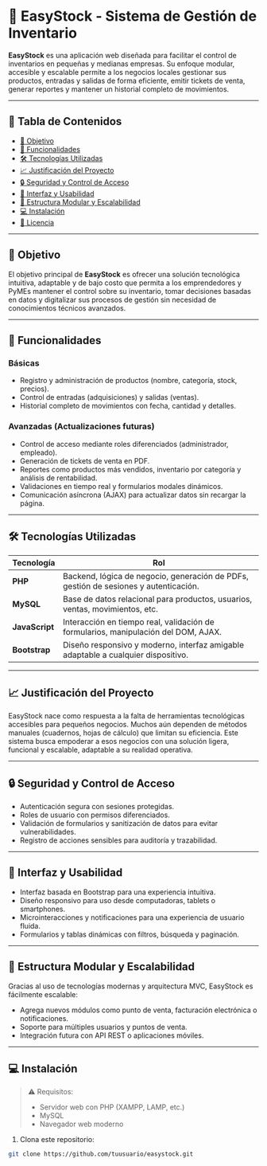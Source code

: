 # 🧾 EasyStock - Sistema de Gestión de Inventario

**EasyStock** es una aplicación web diseñada para facilitar el control de inventarios en pequeñas y medianas empresas. Su enfoque modular, accesible y escalable permite a los negocios locales gestionar sus productos, entradas y salidas de forma eficiente, emitir tickets de venta, generar reportes y mantener un historial completo de movimientos.

---

## 📌 Tabla de Contenidos

- [🎯 Objetivo](#objetivo)
- [🚀 Funcionalidades](#funcionalidades)
- [🛠️ Tecnologías Utilizadas](#tecnologías-utilizadas)
- [📈 Justificación del Proyecto](#justificación-del-proyecto)
- [🔒 Seguridad y Control de Acceso](#seguridad-y-control-de-acceso)
- [📱 Interfaz y Usabilidad](#interfaz-y-usabilidad)
- [🧩 Estructura Modular y Escalabilidad](#estructura-modular-y-escalabilidad)
- [💻 Instalación](#instalación)
- [📝 Licencia](#licencia)

---

## 🎯 Objetivo

El objetivo principal de **EasyStock** es ofrecer una solución tecnológica intuitiva, adaptable y de bajo costo que permita a los emprendedores y PyMEs mantener el control sobre su inventario, tomar decisiones basadas en datos y digitalizar sus procesos de gestión sin necesidad de conocimientos técnicos avanzados.

---

## 🚀 Funcionalidades

### Básicas
- Registro y administración de productos (nombre, categoría, stock, precios).
- Control de entradas (adquisiciones) y salidas (ventas).
- Historial completo de movimientos con fecha, cantidad y detalles.

### Avanzadas (Actualizaciones futuras)
- Control de acceso mediante roles diferenciados (administrador, empleado).
- Generación de tickets de venta en PDF.
- Reportes como productos más vendidos, inventario por categoría y análisis de rentabilidad.
- Validaciones en tiempo real y formularios modales dinámicos.
- Comunicación asíncrona (AJAX) para actualizar datos sin recargar la página.

---

## 🛠️ Tecnologías Utilizadas

| Tecnología | Rol |
|------------|-----|
| **PHP**    | Backend, lógica de negocio, generación de PDFs, gestión de sesiones y autenticación. |
| **MySQL**  | Base de datos relacional para productos, usuarios, ventas, movimientos, etc. |
| **JavaScript** | Interacción en tiempo real, validación de formularios, manipulación del DOM, AJAX. |
| **Bootstrap** | Diseño responsivo y moderno, interfaz amigable adaptable a cualquier dispositivo. |

---

## 📈 Justificación del Proyecto

EasyStock nace como respuesta a la falta de herramientas tecnológicas accesibles para pequeños negocios. Muchos aún dependen de métodos manuales (cuadernos, hojas de cálculo) que limitan su eficiencia. Este sistema busca empoderar a esos negocios con una solución ligera, funcional y escalable, adaptable a su realidad operativa.

---

## 🔒 Seguridad y Control de Acceso

- Autenticación segura con sesiones protegidas.
- Roles de usuario con permisos diferenciados.
- Validación de formularios y sanitización de datos para evitar vulnerabilidades.
- Registro de acciones sensibles para auditoría y trazabilidad.

---

## 📱 Interfaz y Usabilidad

- Interfaz basada en Bootstrap para una experiencia intuitiva.
- Diseño responsivo para uso desde computadoras, tablets o smartphones.
- Microinteracciones y notificaciones para una experiencia de usuario fluida.
- Formularios y tablas dinámicas con filtros, búsqueda y paginación.

---

## 🧩 Estructura Modular y Escalabilidad

Gracias al uso de tecnologías modernas y arquitectura MVC, EasyStock es fácilmente escalable:

- Agrega nuevos módulos como punto de venta, facturación electrónica o notificaciones.
- Soporte para múltiples usuarios y puntos de venta.
- Integración futura con API REST o aplicaciones móviles.

---

## 💻 Instalación

> ⚠️ Requisitos:
> - Servidor web con PHP (XAMPP, LAMP, etc.)
> - MySQL
> - Navegador web moderno

1. Clona este repositorio:

```bash
git clone https://github.com/tuusuario/easystock.git
